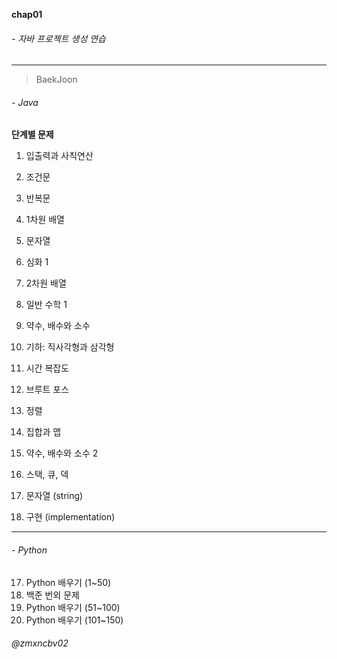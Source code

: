 **chap01** <br>
###### - 자바 프로젝트 생성 연습

<hr>

>BaekJoon
###### - Java

**단계별 문제**
1. 입출력과 사칙연산
2. 조건문
3. 반복문
4. 1차원 배열
5. 문자열
6. 심화 1
7. 2차원 배열
8. 일반 수학 1
9. 약수, 배수와 소수
10. 기하: 직사각형과 삼각형
11. 시간 복잡도
12. 브루트 포스
13. 정렬
14. 집합과 맵
15. 약수, 배수와 소수 2
16. 스택, 큐, 덱 <br>

20. 문자열 (string) <br>
22. 구현 (implementation)

<hr>

###### - Python
17. Python 배우기 (1~50)
18. 백준 번외 문제
19. Python 배우기 (51~100) <br>
21. Python 배우기 (101~150)

###### @zmxncbv02
